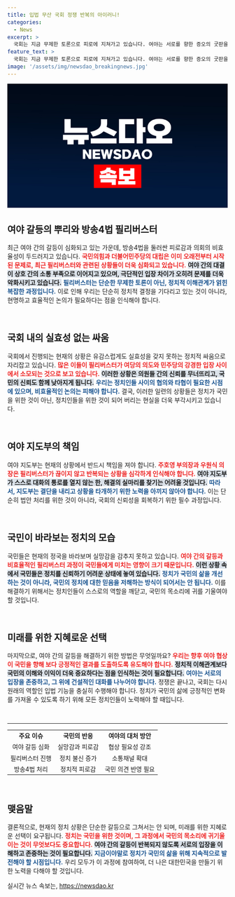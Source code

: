 ```yaml
---
title: 입법 무산 국회 정쟁 반복의 아이러니!
categories:
  - News
excerpt: >
  국회는 지금 무제한 토론으로 피로에 지쳐가고 있습니다. 여야는 서로를 향한 증오의 굿판을 멈추고, 논의를 이어가야 한다는 목소리가 커지고 있습니다. 주호영 부의장이 국회 의사당에서의 상황을 개탄하며 민주당의 방송4법 강행과 여당의 필리버스터를 비판, 숙려기간을 요청했습니다. 이 전투가 결국 누굴 위한 것인지에 대한 자성의 목소리가 높아지고 있습니다.
feature_text: >
  국회는 지금 무제한 토론으로 피로에 지쳐가고 있습니다. 여야는 서로를 향한 증오의 굿판을 멈추고, 논의를 이어가야 한다는 목소리가 커지고 있습니다. 주호영 부의장이 국회 의사당에서의 상황을 개탄하며 민주당의 방송4법 강행과 여당의 필리버스터를 비판, 숙려기간을 요청했습니다. 이 전투가 결국 누굴 위한 것인지에 대한 자성의 목소리가 높아지고 있습니다.
image: '/assets/img/newsdao_breakingnews.jpg'
---
```


<p><img src="/assets/img/newsdao_breakingnews.jpg" alt="cryptoinkorea 속보" /></p>

<h2 data-ke-size="size26">여야 갈등의 뿌리와 방송4법 필리버스터</h2>

<p data-ke-size="size16">최근 여야 간의 갈등이 심화되고 있는 가운데, 방송4법을 둘러싼 피로감과 의회의 비효율성이 두드러지고 있습니다. <b><span style="color: #ee2323;">국민의힘과 더불어민주당의 대립은 이미 오래전부터 시작된 문제로, 최근 필리버스터와 관련된 상황들이 더욱 심화되고 있습니다.</span></b> <b><span style="background-color: #21538527;">여야 간의 대결이 상호 간의 소통 부족으로 이어지고 있으며, 극단적인 입장 차이가 오히려 문제를 더욱 악화시키고 있습니다.</span></b> <b><span style="color: #1a5490;">필리버스터는 단순한 무제한 토론이 아닌, 정치적 이해관계가 얽힌 복잡한 과정입니다.</span></b> 이로 인해 우리는 단순히 정치적 결정을 기다리고 있는 것이 아니라, 현명하고 효율적인 논의가 필요하다는 점을 인식해야 합니다.</p>

<p data-ke-size="size16">&nbsp;</p>

<h2 data-ke-size="size26">국회 내의 실효성 없는 싸움</h2>

<p data-ke-size="size16">국회에서 진행되는 현재의 상황은 유감스럽게도 실효성을 갖지 못하는 정치적 싸움으로 자리잡고 있습니다. <b><span style="color: #ee2323;">많은 이들이 필리버스터가 여당의 의도와 민주당의 강경한 입장 사이에서 소모되는 것으로 보고 있습니다.</span></b> <b><span style="background-color: #21538527;">이러한 상황은 의원들 간의 신뢰를 무너뜨리고, 국민의 신뢰도 함께 낮아지게 됩니다.</span></b> <b><span style="color: #1a5490;">우리는 정치인들 사이의 협의와 타협이 필요한 시점에 있으며, 비효율적인 논의는 피해야 합니다.</span></b> 결국, 이러한 일련의 상황들은 정치가 국민을 위한 것이 아닌, 정치인들을 위한 것이 되어 버리는 현실을 더욱 부각시키고 있습니다.</p>

<p data-ke-size="size16">&nbsp;</p>

<h2 data-ke-size="size26">여야 지도부의 책임</h2>

<p data-ke-size="size16">여야 지도부는 현재의 상황에서 반드시 책임을 져야 합니다. <b><span style="color: #ee2323;">주호영 부의장과 우원식 의장은 필리버스터가 끊이지 않고 반복되는 상황을 심각하게 인식해야 합니다.</span></b> <b><span style="background-color: #21538527;">여야 지도부가 스스로 대화의 통로를 열지 않는 한, 해결의 실마리를 찾기는 어려울 것입니다.</span></b> <b><span style="color: #1a5490;">따라서, 지도부는 결단을 내리고 상황을 타개하기 위한 노력을 아끼지 않아야 합니다.</span></b> 이는 단순히 법안 처리를 위한 것이 아니라, 국회의 신뢰성을 회복하기 위한 필수 과정입니다.</p>

<p data-ke-size="size16">&nbsp;</p>

<h2 data-ke-size="size26">국민이 바라보는 정치의 모습</h2>

<p data-ke-size="size16">국민들은 현재의 정국을 바라보며 실망감을 감추지 못하고 있습니다. <b><span style="color: #ee2323;">여야 간의 갈등과 비효율적인 필리버스터 과정이 국민들에게 미치는 영향이 크기 때문입니다.</span></b> <b><span style="background-color: #21538527;">이런 상황 속에서 국민들은 정치를 신뢰하기 어려운 상태에 놓여 있습니다.</span></b> <b><span style="color: #1a5490;">정치가 국민의 삶을 개선하는 것이 아니라, 국민의 정치에 대한 믿음을 저해하는 방식이 되어서는 안 됩니다.</span></b> 이를 해결하기 위해서는 정치인들이 스스로의 역할을 깨닫고, 국민의 목소리에 귀를 기울여야 할 것입니다.</p>

<p data-ke-size="size16">&nbsp;</p>

<h2 data-ke-size="size26">미래를 위한 지혜로운 선택</h2>

<p data-ke-size="size16">마지막으로, 여야 간의 갈등을 해결하기 위한 방법은 무엇일까요? <b><span style="color: #ee2323;">우리는 향후 여야 협상이 국민을 향해 보다 긍정적인 결과를 도출하도록 유도해야 합니다.</span></b> <b><span style="background-color: #21538527;">정치적 이해관계보다 국민의 이해와 이익이 더욱 중요하다는 점을 인식하는 것이 필요합니다.</span></b> <b><span style="color: #1a5490;">여야는 서로의 입장을 존중하고, 그 위에 건설적인 대화를 나누어야 합니다.</span></b> 정쟁은 끝나고, 국회는 다시 원래의 역할인 입법 기능을 충실히 수행해야 합니다. 정치가 국민의 삶에 긍정적인 변화를 가져올 수 있도록 하기 위해 모든 정치인들이 노력해야 할 때입니다.</p>

<p data-ke-size="size16">&nbsp;</p>

<hr>

<table style="width:100%;">
  <tr>
    <td style="text-align: center; height: 17px;"><b>주요 이슈</b></td>
    <td style="text-align: center; height: 17px;"><b>국민의 반응</b></td>
    <td style="text-align: center; height: 17px;"><b>여야의 대처 방안</b></td>
  </tr>
  <tr>
    <td style="text-align: center;">여야 갈등 심화</td>
    <td style="text-align: center;">실망감과 피로감</td>
    <td style="text-align: center;">협상 필요성 강조</td>
  </tr>
  <tr>
    <td style="text-align: center;">필리버스터 진행</td>
    <td style="text-align: center;">정치 불신 증가</td>
    <td style="text-align: center;">소통채널 확대</td>
  </tr>
  <tr>
    <td style="text-align: center;">방송4법 처리</td>
    <td style="text-align: center;">정치적 피로감</td>
    <td style="text-align: center;">국민 의견 반영 필요</td>
  </tr>
</table>

<p data-ke-size="size16">&nbsp;</p>

<h2 data-ke-size="size26">맺음말</h2>

<p data-ke-size="size16">결론적으로, 현재의 정치 상황은 단순한 갈등으로 그쳐서는 안 되며, 미래를 위한 지혜로운 선택이 요구됩니다. <b><span style="color: #ee2323;">정치는 국민을 위한 것이며, 그 과정에서 국민의 목소리에 귀기울이는 것이 무엇보다도 중요합니다.</span></b> <b><span style="background-color: #21538527;">여야 간의 갈등이 반복되지 않도록 서로의 입장을 이해하고 존중하는 것이 필요합니다.</span></b> <b><span style="color: #1a5490;">지금이야말로 정치가 국민의 삶을 위해 지속적으로 발전해야 할 시점입니다.</span></b> 우리 모두가 이 과정에 참여하여, 더 나은 대한민국을 만들기 위한 노력을 다해야 할 것입니다.</p>
실시간 뉴스 속보는, <a href="https://newsdao.kr" rel="dofollow">https://newsdao.kr</a>


